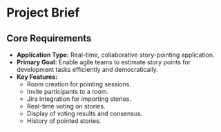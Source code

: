 # Project Brief

## Core Requirements

- **Application Type:** Real-time, collaborative story-pointing application.
- **Primary Goal:** Enable agile teams to estimate story points for development tasks efficiently and democratically.
- **Key Features:**
  - Room creation for pointing sessions.
  - Invite participants to a room.
  - Jira integration for importing stories.
  - Real-time voting on stories.
  - Display of voting results and consensus.
  - History of pointed stories.

